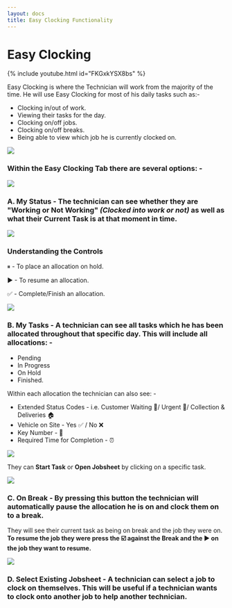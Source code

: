 ```yaml
---
layout: docs
title: Easy Clocking Functionality 
---
```


#   Easy Clocking 

{% include youtube.html id="FKGxkYSX8bs" %}

Easy Clocking is where the Technician will work from the majority of the time. He will use Easy Clocking for most of his daily tasks such as:- 

*   Clocking in/out of work. 
*   Viewing their tasks for the day. 
*   Clocking on/off jobs. 
*   Clocking on/off breaks. 
*   Being able to view which job he is currently clocked on. 

![](media/garagehive-easy-clocking1.png)

###    Within the Easy Clocking Tab there are several options: -  

![](media/garagehive-easy-clocking2.png)

###  A.  **My Status** - The technician can see whether they are "**Working or Not Working"** *(Clocked into work or not)* as well as what their **Current Task** is at that moment in time. 

![](media/garagehive-easy-clocking3.png)

### Understanding the Controls 

⏸ - To place an allocation on hold. 

▶ - To resume an allocation. 

✅ - Complete/Finish an allocation. 

![](media/garagehive-easy-clocking7.png)

###  B. **My Tasks** - A technician can see all tasks which he has been allocated throughout that specific day. This will include all allocations: - 

*   Pending 
*   In Progress 
*   On Hold 
*   Finished.   

Within each allocation the technician can also see: - 

*   Extended Status Codes - i.e. Customer Waiting 🙋‍/ Urgent 🚩/ Collection & Deliveries 🏠
*   Vehicle on Site - Yes ✅ / No ❌
*   Key Number - 🔑
*   Required Time for Completion - ⏰

![](media/garagehive-easy-clocking4.png)

They can **Start Task** or **Open Jobsheet** by clicking on a specific task. 

![](media/garagehive-easy-clocking5.png)

### C.  **On Break** - By pressing this button the technician will automatically pause the allocation he is on and clock them on to a break. 

They will see their current task as being on break and the job they were on. **To resume the job they were press the :ballot_box_with_check: against the Break and the :arrow_forward: on the job they want to resume.** 

![](media/garagehive-easy-clocking6.png)


### D.  **Select Existing Jobsheet** - A technician can select a job to clock on themselves. This will be useful if a technician wants to clock onto another job to help another technician.



 






